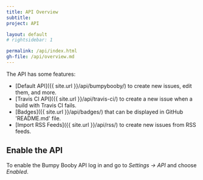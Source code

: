 ```yaml
---
title: API Overview
subtitle: 
project: API

layout: default
# rightsidebar: 1

permalink: /api/index.html
gh-file: /api/overview.md
---
```

The API has some features:

 * [Default API]({{ site.url }}/api/bumpybooby/) to create new issues, edit them, and more.
 * [Travis CI API]({{ site.url }}/api/travis-ci/) to create a new issue when a build with Travis CI fails.
 * [Badges]({{ site.url }}/api/badges/) that can be displayed in GitHub 'README.md' file.
 * [Import RSS Feeds]({{ site.url }}/api/rss/) to create new issues from RSS feeds.

## Enable the API

To enable the Bumpy Booby API log in and go to *Settings -> API* and choose *Enabled*.
